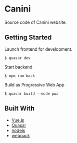 # Canini

Source code of Canini website.

## Getting Started

Launch frontend for development.
```
$ quasar dev
```

Start backend.
```
$ npm run back
```

Build as Progressive Web App 
```
$ quasar build --mode pwa
```

## Built With

* [Vue.js](https://vuejs.org/)
* [Quasar](https://v1.quasar-framework.org/)
* [nodejs](https://nodejs.org/)
* [webpack](https://webpack.js.org/)
